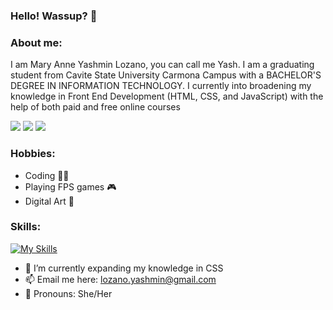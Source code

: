 ### Hello! Wassup? 👋

<!--
*yashiidev/yashiidev* is a ✨ special ✨ repository because its README.md (this file) appears on your GitHub profile.

Here are some ideas to get you started:
-->
### About me:
  I am Mary Anne Yashmin Lozano, you can call me Yash. I am a graduating student from Cavite State University Carmona Campus with a BACHELOR'S
  DEGREE IN INFORMATION TECHNOLOGY. I currently into broadening my knowledge in Front End Development (HTML, CSS, and JavaScript) with the help of both paid and free 
  online courses
  
<a href="mailto: lozano.yashmin@gmail.com">
<img src="https://img.shields.io/badge/-lozano.yashmin%40gmail.com-7B83EB?&style=for-the-badge&logo=Microsoft-outlook&logoColor=white" ></a> <a href="https://www.linkedin.com/in/mary-anne-yashmin-lozano-710522149/"><img src="https://img.shields.io/badge/Yashmin Lozano-%230077B5.svg?&style=for-the-badge&logo=linkedin&logoColor=white" ></a> <a  href="https://www.instagram.com/yashii.gif/">   <img src="https://img.shields.io/badge/@yashii.gif-%23E4405F.svg?&style=for-the-badge&logo=instagram&logoColor=white"></a>
  
### Hobbies:
  - Coding 👩‍💻
  - Playing FPS games 🎮
  - Digital Art 🎨
  
### Skills:
[![My Skills](https://skillicons.dev/icons?i=js,html,css)](https://skillicons.dev)

- 🍳 I’m currently expanding my knowledge in CSS
- 📫 Email me here: <a href="mailto: lozano.yashmin@gmail.com">lozano.yashmin@gmail.com</a>
- 🍕 Pronouns: She/Her
